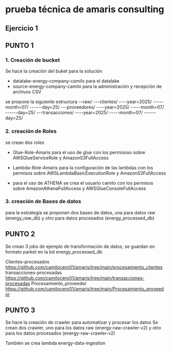 # prueba técnica de amaris consulting

## Ejercicio 1

## PUNTO 1

### 1. Creación de bucket

Se hace la creación del buket para la solución 
- datalake-energy-company-camilo para el datalake
- source-energy-company-camilo para la administración y recepción de archivos CSV

se propone la siguiente estructura 
--raw/
---clientes/
----year=2025/
-----month=07/
------day=25/
---proveedores/
----year=2025/
-----month=07/
------day=25/
---transacciones/
----year=2025/
-----month=07/
------day=25/

### 2. creación de Roles
se crean dos roles

- Glue-Role-Amaris
para el uso de glue con los permisoso sobre AWSGlueServiceRole y AmazonS3FullAccess

- Lambda-Role-Amaris
para la configuración de las lambdas con los permisos sobre AWSLambdaBasicExecutionRole y AmazonS3FullAccess

- para el uso de ATHENA se crea el usuario camilo con los permisos sobre AmazonAthenaFullAccess y AWSGlueConsoleFullAccess

### 3. creación de Bases de datos
para la estrategía se proponen dos bases de datos, una para datos raw (energy_raw_db) y otro para datos procesados (energy_processed_db)


## PUNTO 2
Se crean 3 jobs de ejemplo de transformación de datos, se guardan en formato parket en la bd energy_processed_db

Clientes-procesados https://github.com/camilocero01/amaris/tree/main/procesamiento_clientes
transacciones-procesadas https://github.com/camilocero01/amaris/tree/main/transacciones-procesadas
Procesamiento_proveedor https://github.com/camilocero01/amaris/tree/main/Procesamiento_proveedor



## PUNTO 3
Se hace la  creación de crawler para automatizar y procesar los datos
Se crean dos crawler, uno para los datos raw (energy-raw-crawler-v2) y otro para los datos procesados (energy-raw-crawler-v2)

También se crea lambda energy-data-ingestion 
 









